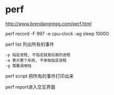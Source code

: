 # perf

http://www.brendangregg.com/perf.html

perf record -F 997 -e cpu-clock  -ag  sleep 10000

perf list 列出所有的事件

```
-p 指定进程, 不指定就是后面的进程
-a 表示整个系统, 不单独指定进程
-g 需要调用栈
```

perf script 把所有的事件打印出来

perf report进入交互界面
